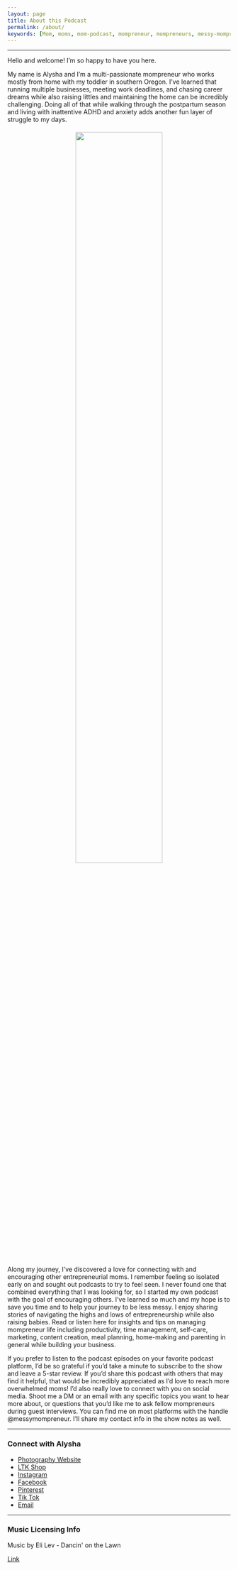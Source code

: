 ```yaml
---
layout: page
title: About this Podcast
permalink: /about/
keywords: [Mom, moms, mom-podcast, mompreneur, mompreneurs, messy-mompreneur, messy-mompreneur-podcast,  entrepreneur, entrepreneurs, motherhood, work-life balance, work-at-home-mom, working-mom, mompreneur-life, female-entrepreneur,  parenthood, parenting, parenting-podcast, parenthood-podcast,  mom-boss, mom-boss-podcast, lady-boss, lady-boss-podcast, boss-mom, boss-mom-podcast, podcast, podcasts, podcasters, podcast-show, podcast-junkie, about, about-page]
---
```


<hr>

Hello and welcome! I’m so happy to have you here.

My name is Alysha and I’m a multi-passionate mompreneur who works mostly from home with my toddler in southern Oregon. I’ve learned that running multiple businesses, meeting work deadlines, and chasing career dreams while also raising littles and maintaining the home can be incredibly challenging. Doing all of that while walking through the postpartum season and living with inattentive ADHD and anxiety adds another fun layer of struggle to my days.

<p style="margin: 20px;" align="center">
  <img src="/assets/img/podcast-cover.png" width="65%" height="65%">
</p>

Along my journey, I’ve discovered a love for connecting with and encouraging other entrepreneurial moms. I remember feeling so isolated early on and sought out podcasts to try to feel seen. I never found one that combined everything that I was looking for, so I started my own podcast with the goal of encouraging others. I’ve learned so much and my hope is to save you time and to help your journey to be less messy. I enjoy sharing stories of navigating the highs and lows of entrepreneurship while also raising babies. Read or listen here for insights and tips on managing mompreneur life including productivity, time management, self-care, marketing, content creation, meal planning, home-making and parenting in general while building your business.

If you prefer to listen to the podcast episodes on your favorite podcast platform, I’d be so grateful if you’d take a minute to subscribe to the show and leave a 5-star review. If you’d share this podcast with others that may find it helpful, that would be incredibly appreciated as I’d love to reach more overwhelmed moms! I’d also really love to connect with you on social media. Shoot me a DM or an email with any specific topics you want to hear more about, or questions that you’d like me to ask fellow mompreneurs during guest interviews. You can find me on most platforms with the handle @messymompreneur. I’ll share my contact info in the show notes as well.

<hr>

### Connect with Alysha

- [Photography Website](https://www.alyshasanfordphoto.com)
- [LTK Shop](https://www.shopltk.com/explore/alyshasanford.photo)
- [Instagram](https://www.instagram.com/messymompreneur)
- [Facebook](https://www.facebook.com/messymompreneur23)
- [Pinterest](https://pin.it/7DTvRGw)
- [Tik Tok](https://www.tiktok.com/@messymompreneur)
- [Email](mailto:hello@messymompreneur.com)

<hr>

### Music Licensing Info

Music by Eli Lev - Dancin' on the Lawn

[Link](https://thmatc.co/?l=032B32EA)